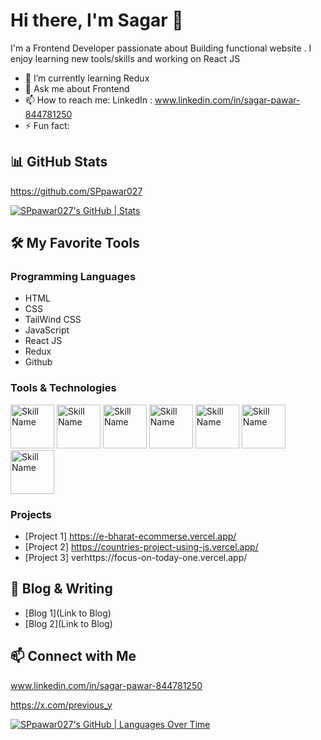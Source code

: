 
# Hi there, I'm Sagar  👋

I'm a Frontend Developer passionate about Building functional website . I enjoy learning new tools/skills and working on React JS

- 🌱 I’m currently learning Redux
- 💬 Ask me about Frontend
- 📫 How to reach me: LinkedIn : www.linkedin.com/in/sagar-pawar-844781250
- ⚡ Fun fact: 

## 📊 GitHub Stats

https://github.com/SPpawar027

[![SPpawar027's GitHub | Stats](https://stats.quira.sh/SPpawar027/github?theme=light)](https://quira.sh?utm_source=widgets&utm_campaign=SPpawar027)

## 🛠️ My Favorite Tools

### Programming Languages
- HTML
- CSS
- TailWind CSS
- JavaScript
- React JS
- Redux
- Github

### Tools & Technologies
<div display="flex" gap="20px">
<img src="https://e7.pngegg.com/pngimages/780/934/png-clipart-html-logo-html5-logo-icons-logos-emojis-tech-companies-thumbnail.png" alt="Skill Name" width="70" height="70"> 

<img src="https://cdn-icons-png.flaticon.com/512/919/919826.png" alt="Skill Name" width="70" height="70">
<img src="https://getlogovector.com/wp-content/uploads/2021/01/tailwind-css-logo-vector.png" alt="Skill Name" width="70" height="70">
  <img src="https://logos-world.net/wp-content/uploads/2023/02/JavaScript-Logo.png" alt="Skill Name" width="70" height="70">
  <img src="https://cdn4.iconfinder.com/data/icons/logos-3/600/React.js_logo-512.png" alt="Skill Name" width="70" height="70">
   <img src="https://banner2.cleanpng.com/20180511/zie/avcispo5e.webp" alt="Skill Name" width="70" height="70">
    <img src="https://banner2.cleanpng.com/20180711/iqy/aawpwnuou.webp" alt="Skill Name" width="70" height="70">
  
</div>




### Projects
- [Project 1]  https://e-bharat-ecommerse.vercel.app/
- [Project 2]  https://countries-project-using-js.vercel.app/
- [Project 3]  verhttps://focus-on-today-one.vercel.app/

## 📝 Blog & Writing

- [Blog 1](Link to Blog)
- [Blog 2](Link to Blog)

## 📫 Connect with Me

www.linkedin.com/in/sagar-pawar-844781250

https://x.com/previous_y

[![SPpawar027's GitHub | Languages Over Time](https://stats.quira.sh/SPpawar027/languages-over-time?theme=dark)](https://quira.sh?utm_source=widgets&utm_campaign=SPpawar027)




